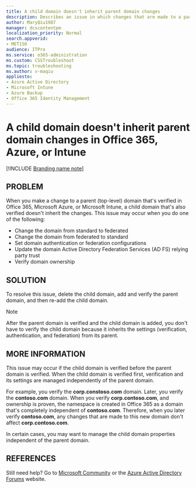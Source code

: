 ```yaml
---
title: A child domain doesn't inherit parent domain changes
description: Describes an issue in which changes that are made to a parent domain aren't inherited by the child domain in Office 365, Azure, or Microsoft Intune. Provides a resolution.
author: MaryQiu1987
manager: dcscontentpm
localization_priority: Normal
search.appverid: 
- MET150
audience: ITPro
ms.service: o365-administration
ms.custom: CSSTroubleshoot
ms.topic: troubleshooting
ms.author: v-maqiu
appliesto:
- Azure Active Directory
- Microsoft Intune
- Azure Backup
- Office 365 Identity Management
---
```


# A child domain doesn't inherit parent domain changes in Office 365, Azure, or Intune

[!INCLUDE [Branding name note](../../../includes/branding-name-note.md)]

## PROBLEM

When you make a change to a parent (top-level) domain that's verified in Office 365, Microsoft Azure, or Microsoft Intune, a child domain that's also verified doesn't inherit the changes. This issue may occur when you do one of the following:

- Change the domain from standard to federated
- Change the domain from federated to standard
- Set domain authentication or federation configurations
- Update the domain Active Directory Federation Services (AD FS) relying party trust
- Verify domain ownership

## SOLUTION

To resolve this issue, delete the child domain, add and verify the parent domain, and then re-add the child domain.

> [!NOTE]
> After the parent domain is verified and the child domain is added, you don't have to verify the child domain because it inherits the settings (verification, authentication, and federation) from its parent.

## MORE INFORMATION

This issue may occur if the child domain is verified before the parent domain is verified. When the child domain is verified first, verification and its settings are managed independently of the parent domain.

For example, you verify the **corp.constoso.com** domain. Later, you verify the **contoso.com** domain. When you verify **corp.contoso.com**, and ownership is proven, the namespace is created in Office 365 as a domain that's completely independent of **contoso.com**. Therefore, when you later verify **contoso.com**, any changes that are made to this new domain don't affect **corp.contoso.com**.

In certain cases, you may want to manage the child domain properties independent of the parent domain.

## REFERENCES

Still need help? Go to [Microsoft Community](https://answers.microsoft.com/) or the [Azure Active Directory Forums](https://social.msdn.microsoft.com/forums/azure/home?forum=windowsazuread) website.
